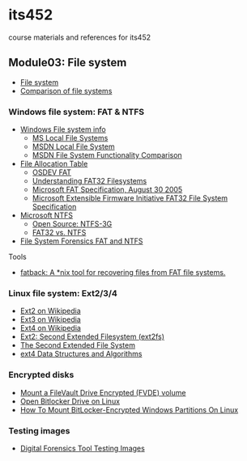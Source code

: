 # its452
course materials and references for its452

## Module03: File system
* [File system](https://en.wikipedia.org/wiki/File_system)
* [Comparison of file systems](https://en.wikipedia.org/wiki/Comparison_of_file_systems)

### Windows file system: FAT & NTFS
* [Windows File system info](https://www.ntfs.com/index.html)
  * [MS Local File Systems](https://docs.microsoft.com/en-us/previous-versions/windows/desktop/legacy/aa364407\(v%3Dvs.85\))
  * [MSDN Local File System](https://docs.microsoft.com/en-us/windows/win32/fileio/file-systems)
  * [MSDN File System Functionality Comparison](https://docs.microsoft.com/en-us/windows/win32/fileio/filesystem-functionality-comparison)
* [File Allocation Table](https://en.wikipedia.org/wiki/File_Allocation_Table)
  * [OSDEV FAT](https://wiki.osdev.org/FAT)
  * [Understanding FAT32 Filesystems](https://www.pjrc.com/tech/8051/ide/fat32.html)
  * [Microsoft FAT Specification, August 30 2005](../../../labs/lab03/../../its452/labs/lab03/refs/MicrosoftFATSpecification2005.pdf)
  * [Microsoft Extensible Firmware Initiative FAT32 File System Specification](../../../labs/lab03/../../its452/labs/lab03/refs/msfat32filesystemspecification2000.pdf)
* [Microsoft NTFS](https://docs.microsoft.com/en-us/windows-server/storage/file-server/ntfs-overview)
  * [Open Source: NTFS-3G](https://www.tuxera.com/community/open-source-ntfs-3g/)
  * [FAT32 vs. NTFS ](./refs/fat32vsntfs.pdf)
* [File System Forensics FAT and NTFS](./refs/FileSystemForensicsFATandNTFS.pdf)



Tools
* [fatback: A *nix tool for recovering files from FAT file systems.](https://github.com/gaul/fatback)


### Linux file system: Ext2/3/4
* [Ext2 on Wikipedia](https://en.wikipedia.org/wiki/Ext2)
* [Ext3 on Wikipedia](https://en.wikipedia.org/wiki/Ext3)
* [Ext4 on Wikipedia](https://en.wikipedia.org/wiki/Ext4)
* [Ext2: Second Extended Filesystem (ext2fs) ](https://wiki.osdev.org/Ext2)
* [The Second Extended File System](https://www.nongnu.org/ext2-doc/ext2.html)
* [ext4 Data Structures and Algorithms](https://www.kernel.org/doc/html/latest/filesystems/ext4/index.html)

### Encrypted disks
* [Mount a FileVault Drive Encrypted (FVDE) volume](https://github.com/libyal/libfvde/wiki/Mounting)
* [Open Bitlocker Drive on Linux](https://www.ceos3c.com/open-source/open-bitlocker-drive-linux/)
* [How To Mount BitLocker-Encrypted Windows Partitions On Linux](https://www.linuxuprising.com/2019/04/how-to-mount-bitlocker-encrypted.html)

### Testing images
* [Digital Forensics Tool Testing Images](http://dftt.sourceforge.net/)
